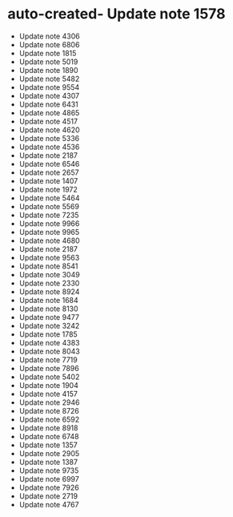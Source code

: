 # auto-created- Update note 1578
- Update note 4306
- Update note 6806
- Update note 1815
- Update note 5019
- Update note 1890
- Update note 5482
- Update note 9554
- Update note 4307
- Update note 6431
- Update note 4865
- Update note 4517
- Update note 4620
- Update note 5336
- Update note 4536
- Update note 2187
- Update note 6546
- Update note 2657
- Update note 1407
- Update note 1972
- Update note 5464
- Update note 5569
- Update note 7235
- Update note 9966
- Update note 9965
- Update note 4680
- Update note 2187
- Update note 9563
- Update note 8541
- Update note 3049
- Update note 2330
- Update note 8924
- Update note 1684
- Update note 8130
- Update note 9477
- Update note 3242
- Update note 1785
- Update note 4383
- Update note 8043
- Update note 7719
- Update note 7896
- Update note 5402
- Update note 1904
- Update note 4157
- Update note 2946
- Update note 8726
- Update note 6592
- Update note 8918
- Update note 6748
- Update note 1357
- Update note 2905
- Update note 1387
- Update note 9735
- Update note 6997
- Update note 7926
- Update note 2719
- Update note 4767
